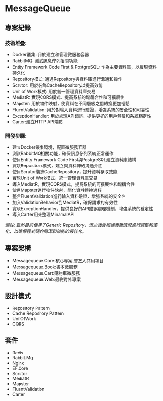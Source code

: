 # MessageQueue

## 專案紀錄
### 技術堆疊:
- Docker叢集: 用於建立和管理微服務容器
- RabbitMQ: 測試訊息佇列相關功能
- Entity Framework Code First & PostgreSQL: 作為主要資料庫，以實現資料持久化
- Repository模式: 通過Repository與資料庫進行溝通和操作
- Scrutor: 用於裝飾CacheRepository以提高效能
- Unit of Work模式: 用於統一管理資料庫交易
- MediatR: 實現CQRS模式，提高系統的鬆耦合性和可擴展性
- Mapster: 用於物件映射，使資料在不同層級之間轉換更加輕鬆
- FluentValidation: 用於對輸入資料進行驗證，增強系統的安全性和可靠性
- ExceptionHandler: 用於處理API錯誤，提供更好的用戶體驗和系統穩定性
- Carter:建立HTTP API端點

### 開發步驟:
- 建立Docker叢集環境，配置微服務容器
- 測試RabbitMQ相關功能，確保訊息佇列系統正常運作
- 使用Entity Framework Code First與PostgreSQL建立資料庫結構
- 實現Repository模式，建立與資料庫的溝通介面
- 使用Scrutor裝飾CacheRepository，提升資料存取效能
- 實現Unit of Work模式，統一管理資料庫交易
- 導入MediatR，實現CQRS模式，提高系統的可擴展性和鬆耦合性
- 使用Mapster進行物件映射，簡化資料轉換過程
- 整合FluentValidation進行輸入資料驗證，增強系統的安全性
- 加入ValidationBehavior到MediatR，確保請求的有效性
- 實現ExceptionHandler，提供良好的API錯誤處理機制，增強系統的穩定性
- 導入Carter用來整理MinamalAPI

*備註:
雖然目前使用了Generic Repository，但之後會根據實際情況進行調整和優化，以確保程式碼的簡潔和效能的最佳化。*


## 專案架構
- Messagequeue.Core:核心專案,會放入共用項目
- Messagequeue.Book:書本微服務
- Messagequeue.Cart:購物車微服務
- Messagequeue.Web:最終對外專案

## 設計模式
- Repository Pattern
- Cache Repository Pattern
- UnitOfWork
- CQRS

## 套件
- Redis
- Rabbit.Mq
- Nginx
- EF.Core
- Scrutor
- MediatR
- Mapster
- FluentValidation
- Carter
